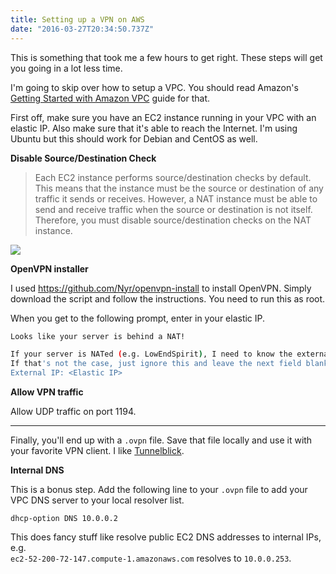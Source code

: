 ```yaml
---
title: Setting up a VPN on AWS
date: "2016-03-27T20:34:50.737Z"
---
```


This is something that took me a few hours to get right. These steps will get you going in a lot
less time.

I'm going to skip over how to setup a VPC. You should read Amazon's [Getting Started with Amazon
VPC](http://docs.aws.amazon.com/AmazonVPC/latest/GettingStartedGuide/GetStarted.html) guide for
that.

First off, make sure you have an EC2 instance running in your VPC with an elastic IP. Also make sure
that it's able to reach the Internet. I'm using Ubuntu but this should work for Debian and CentOS as
well.

**Disable Source/Destination Check**

> Each EC2 instance performs source/destination checks by default.
> This means that the instance must be the source or destination of any traffic it sends or
> receives.
> However, a NAT instance must be able to send and receive traffic when the source or destination is
> not itself. Therefore, you must disable source/destination checks on the NAT instance.

![](/img/2016/03/src-dst.png)

**OpenVPN installer**

I used https://github.com/Nyr/openvpn-install to install OpenVPN. Simply download the script and
follow the instructions. You need to run this as root.

When you get to the following prompt, enter in your elastic IP.

```sh
Looks like your server is behind a NAT!

If your server is NATed (e.g. LowEndSpirit), I need to know the external IP
If that's not the case, just ignore this and leave the next field blank
External IP: <Elastic IP>
```

**Allow VPN traffic**

Allow UDP traffic on port 1194.

---

Finally, you'll end up with a `.ovpn` file. Save that file locally and use it with your favorite VPN
client. I like [Tunnelblick](https://tunnelblick.net/).

**Internal DNS**

This is a bonus step. Add the following line to your `.ovpn` file to add your VPC DNS server to your
local resolver list.

```
dhcp-option DNS 10.0.0.2
```

This does fancy stuff like resolve public EC2 DNS addresses to internal IPs, e.g.  
`ec2-52-200-72-147.compute-1.amazonaws.com` resolves to `10.0.0.253`.
